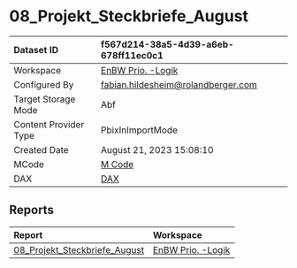 



# 08_Projekt_Steckbriefe_August

|Dataset ID|f567d214-38a5-4d39-a6eb-678ff11ec0c1|
| :--- | :--- |
|Workspace|[EnBW Prio. -Logik](../Workspaces/EnBW-Prio.--Logik.md)|
|Configured By|fabian.hildesheim@rolandberger.com|
|Target Storage Mode|Abf|
|Content Provider Type|PbixInImportMode|
|Created Date|August 21, 2023 15:08:10|
|MCode|[M Code](./08_Projekt_Steckbriefe_August/mcode.md)|
|DAX|[DAX](./08_Projekt_Steckbriefe_August/dax.md)|

## Reports

|Report|Workspace|
| :--- | :--- |
|[08_Projekt_Steckbriefe_August](../Reports/08_Projekt_Steckbriefe_August.md)|[EnBW Prio. -Logik](../Workspaces/EnBW-Prio.--Logik.md)|
